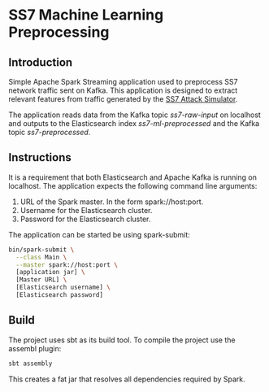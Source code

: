 # SS7 Machine Learning Preprocessing

## Introduction
Simple Apache Spark Streaming application used to preprocess SS7 network
traffic sent on Kafka. This application is designed to extract relevant
features from traffic generated by the [SS7 Attack
Simulator](https://github.com/polarking/jss7-attack-simulator).

The application reads data from the Kafka topic *ss7-raw-input* on localhost
and outputs to the Elasticsearch index *ss7-ml-preprocessed* and the Kafka
topic *ss7-preprocessed*.

## Instructions
It is a requirement that both Elasticsearch and Apache Kafka is running on
localhost. The application expects the following command line arguments:

1. URL of the Spark master. In the form spark://host:port.
2. Username for the Elasticsearch cluster.
3. Password for the Elasticsearch cluster.

The application can be started be using spark-submit:

```bash
bin/spark-submit \
  --class Main \
  --master spark://host:port \
  [application jar] \
  [Master URL] \
  [Elasticsearch username] \
  [Elasticsearch password]
```

## Build
The project uses sbt as its build tool. To compile the project use the assembl plugin:

```bash
sbt assembly
```

This creates a fat jar that resolves all dependencies required by Spark.
